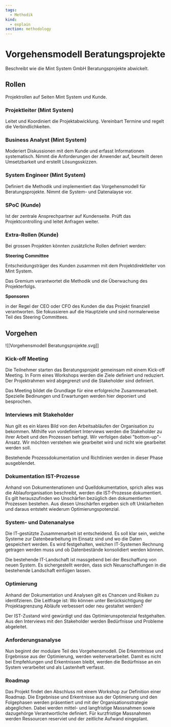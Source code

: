```yaml
---
tags:
  - Methodik
kind:
  - explain
section: methodology
---
```


# Vorgehensmodell Beratungsprojekte

Beschreibt wie die Mint System GmbH Beratungsprojekte abwickelt.

## Rollen

Projektrollen auf Seiten Mint System und Kunde.

### Projektleiter (Mint System)

Leitet und Koordiniert die Projektabwicklung. Vereinbart Termine und regelt die Verbindlichkeiten.

### Business Analyst (Mint System)

Moderiert Diskussionen mit dem Kunde und erfasst Informationen systematisch. Nimmt die Anforderungen der Anwender auf, beurteilt deren Umsetzbarkeit und erstellt Lösungsskizzen.

### System Engineer (Mint System)

Definiert die Methodik und implementiert das Vorgehensmodell für Beratungsprojekte. Nimmt die System- und Datenalayse vor.

### SPoC (Kunde)

Ist der zentrale Ansprechpartner auf Kundenseite. Prüft das Projektcontrolling und leitet Anfragen weiter.

### Extra-Rollen (Kunde)

Bei grossen Projekten könnten zusätzliche Rollen definiert werden:

**Steering Committee**

Entscheidungsträger des Kunden zusammen mit dem Projektdirektleiter von Mint System.

Das Gremium verantwortet die Methodik und die Überwachung des Projekterfolgs.

**Sponsoren**

in der Regel der CEO oder CFO des Kunden die das Projekt finanziell verantworten. Sie fokussieren auf die Hauptziele und sind normalerweise Teil des Steering Committees.

## Vorgehen

![[Vorgehensmodell Beratungsprojekte.svg]]

### Kick-off Meeting

Die Teilnehmer starten das Beratungsprojekt gemeinsam mit einem Kick-off Meeting. In Form eines Workshops werden die Ziele definiert und reduziert. Der Projektrahmen wird abgegrenzt und die Stakeholder sind definiert.

Das Meeting bildet die Grundlage für eine erfolgreiche Zusammenarbeit. Spezielle Bedinungen und Erwartungen werden hier deponiert und besprochen.

### Interviews mit Stakeholder

Nun gilt es ein klares Bild von den Arbeitsabläufen der Organisation zu bekommen. Mithilfe von vordefiniert Interviews werden die Stakeholder zu ihrer Arbeit und den Prozessen befragt. Wir verfolgen dabei "bottom-up"-Ansatz. Wir möchten verstehen wie gearbeitet wird und nicht wie gearbeitet werden soll.

Bestehende Prozessdokumentation und Richtlinien werden in dieser Phase ausgeblendet.

### Dokumentation IST-Prozesse

Anhand von Dokumentenationen und Quelldokumentation, sprich alles was die Ablauforganisation beschreibt, werden die IST-Prozesse dokumentiert. Es gilt herauszufinden wo Unschärfen bezüglich den dokumentierten Prozessen bestehen. Aus diesen Unschärfen ergeben sich oft Unklarheiten und daraus entsteht wiederum Optimierungspotenzial.

### System- und Datenanalyse

Die IT-gestützte Zusammenarbeit ist entscheidend. Es soll klar sein, welche Systeme zur Datenbearbeitung im Einsatz sind und wo die Daten gespeichert werden. Es wird festgehalten, welchen IT-Systemen Rechnung getragen werden muss und ob Datenbestände konsolidiert werden können.

Die bestehende IT-Landschaft ist massgebend bei der Beschaffung von neuen System. Es sichergestellt werden, dass sich Neuanschaffungen in die bestehende Landschaft einfügen lassen.

### Optimierung

Anhand der Dokumentation und Analysen gilt es Chancen und Risiken zu identifzieren. Die Leitfrage ist: Wo können unter Berücksichtigung der Projektagrenzung Abläufe verbessert oder neu gestaltet werden?

Der IST-Zustand wird gewürdigt und das Optimierunspotenzial festgehalten. Aus den Interviews mit den Stakeholder werden Bedürfnisse und Probleme abgeleitet.

### Anforderungsanalyse

Nun beginnt der modulare Teil des Vorgehensmodell. Die Erkenntnisse und Ergebnisse aus der Optimierung, werden weiterverarbeitet. Damit es nicht bei Empfehlungen und Erkentnissen bleibt, werden die Bedürfnisse an ein System verarbeitet und als Lastenheft verfasst.

### Roadmap

Das Projekt findet den Abschluss mit einem Workshop zur Definition einer Roadmap. Die Ergebnisse und Erkentnisse aus der Optimierung und den Folgephasen werden präsentiert und mit der Organisationsstrategie abgeglichen. Dabei werden mittel- und langfristige Massnahmen sowie dazugehörge Verantwortliche definiert. Für kurzfristige Massnahmen werden Ressourcen reserviet und der zeitliche Aufwand eingeplant.

